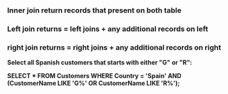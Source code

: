 ### Inner join return records that present on both table

### Left join returns = left joins + any additional records on left 

### right join returns = right joins + any additional records on right


**Select all Spanish customers that starts with either "G" or "R":**

**SELECT * FROM Customers WHERE Country = 'Spain' AND (CustomerName LIKE 'G%' OR CustomerName LIKE 'R%');**

